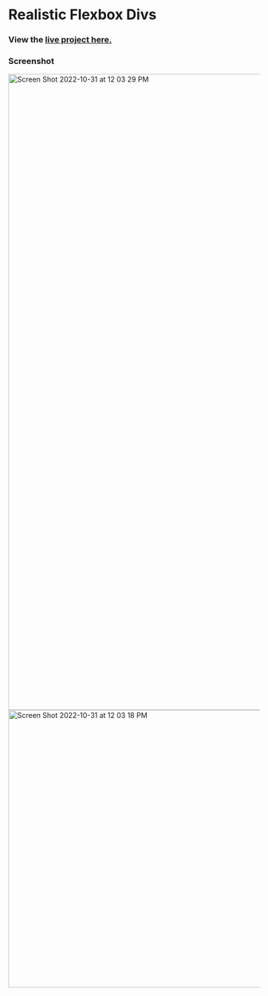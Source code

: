 # Realistic Flexbox Divs

### View the [live project here.](https://kirstendarling.github.io/realistic-flexbox-divs/)

### Screenshot

<img width="1274" alt="Screen Shot 2022-10-31 at 12 03 29 PM" src="https://user-images.githubusercontent.com/54489152/199077963-b1a703f0-19ef-4257-81be-95edc970e974.png">

<img width="556" alt="Screen Shot 2022-10-31 at 12 03 18 PM" src="https://user-images.githubusercontent.com/54489152/199077976-8b6ef173-738e-4e80-b255-6cda0453ff8c.png">
